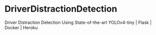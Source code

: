 # DriverDistractionDetection
Driver Distraction Detection Using State-of-the-art YOLOv4-tiny | Flask | Docker | Heroku 
